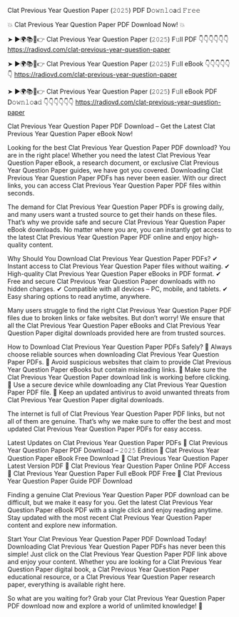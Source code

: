 Clat Previous Year Question Paper (𝟸𝟶𝟸𝟻) PDF D𝚘𝚠𝚗𝚕𝚘a𝚍 𝙵𝚛𝚎𝚎

💥 Clat Previous Year Question Paper PDF Download Now! 💥

➤ ►🌍📚📱👉 Clat Previous Year Question Paper (𝟸𝟶𝟸𝟻) F𝚞ll PDF 👇👇👇👇👇👇
https://radiovd.com/clat-previous-year-question-paper

➤ ►🌍📚📱👉 Clat Previous Year Question Paper (𝟸𝟶𝟸𝟻) F𝚞ll eBook 👇👇👇👇👇👇
https://radiovd.com/clat-previous-year-question-paper

➤ ►🌍📚📱👉 Clat Previous Year Question Paper (𝟸𝟶𝟸𝟻) F𝚞ll eBook PDF D𝚘𝚠𝚗𝚕𝚘a𝚍 👇👇👇👇👇👇
https://radiovd.com/clat-previous-year-question-paper

Clat Previous Year Question Paper PDF Download – Get the Latest Clat Previous Year Question Paper eBook Now!

Looking for the best Clat Previous Year Question Paper PDF download? You are in the right place! Whether you need the latest Clat Previous Year Question Paper eBook, a research document, or exclusive Clat Previous Year Question Paper guides, we have got you covered. Downloading Clat Previous Year Question Paper PDFs has never been easier. With our direct links, you can access Clat Previous Year Question Paper PDF files within seconds.

The demand for Clat Previous Year Question Paper PDFs is growing daily, and many users want a trusted source to get their hands on these files. That’s why we provide safe and secure Clat Previous Year Question Paper eBook downloads. No matter where you are, you can instantly get access to the latest Clat Previous Year Question Paper PDF online and enjoy high-quality content.

Why Should You Download Clat Previous Year Question Paper PDFs?
✔ Instant access to Clat Previous Year Question Paper files without waiting.
✔ High-quality Clat Previous Year Question Paper eBooks in PDF format.
✔ Free and secure Clat Previous Year Question Paper downloads with no hidden charges.
✔ Compatible with all devices – PC, mobile, and tablets.
✔ Easy sharing options to read anytime, anywhere.

Many users struggle to find the right Clat Previous Year Question Paper PDF files due to broken links or fake websites. But don’t worry! We ensure that all the Clat Previous Year Question Paper eBooks and Clat Previous Year Question Paper digital downloads provided here are from trusted sources.

How to Download Clat Previous Year Question Paper PDFs Safely?
📌 Always choose reliable sources when downloading Clat Previous Year Question Paper PDFs.
📌 Avoid suspicious websites that claim to provide Clat Previous Year Question Paper eBooks but contain misleading links.
📌 Make sure the Clat Previous Year Question Paper download link is working before clicking.
📌 Use a secure device while downloading any Clat Previous Year Question Paper PDF file.
📌 Keep an updated antivirus to avoid unwanted threats from Clat Previous Year Question Paper digital downloads.

The internet is full of Clat Previous Year Question Paper PDF links, but not all of them are genuine. That’s why we make sure to offer the best and most updated Clat Previous Year Question Paper PDFs for easy access.

Latest Updates on Clat Previous Year Question Paper PDFs
🔹 Clat Previous Year Question Paper PDF Download – 𝟸𝟶𝟸𝟻 Edition
🔹 Clat Previous Year Question Paper eBook Free Download
🔹 Clat Previous Year Question Paper Latest Version PDF
🔹 Clat Previous Year Question Paper Online PDF Access
🔹 Clat Previous Year Question Paper Full eBook PDF Free
🔹 Clat Previous Year Question Paper Guide PDF Download

Finding a genuine Clat Previous Year Question Paper PDF download can be difficult, but we make it easy for you. Get the latest Clat Previous Year Question Paper eBook PDF with a single click and enjoy reading anytime. Stay updated with the most recent Clat Previous Year Question Paper content and explore new information.

Start Your Clat Previous Year Question Paper PDF Download Today!
Downloading Clat Previous Year Question Paper PDFs has never been this simple! Just click on the Clat Previous Year Question Paper PDF link above and enjoy your content. Whether you are looking for a Clat Previous Year Question Paper digital book, a Clat Previous Year Question Paper educational resource, or a Clat Previous Year Question Paper research paper, everything is available right here.

So what are you waiting for? Grab your Clat Previous Year Question Paper PDF download now and explore a world of unlimited knowledge! 🚀